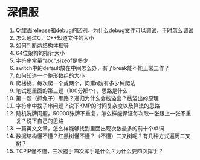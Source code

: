 # 深信服

1. Qt里面release和debug的区别，为什么debug文件可以调试，平时怎么调试
1. 怎么通过C、C++知道文件的大小
2. 如何判断两结构体相等
3. 64位架构的指针大小
4. 字符串常量“abc”,sizeof是多少
5. switch中的default放在中间怎么办，有了break能不能正常工作？
5. 如何知道一个整形数组的大小
6. 爬楼梯，每次爬一个或两个，问第n阶有多少种爬法
7. 笔试题里面的第三题（100分那个），思路是什么
8. 第一题（抓兔子）思路？递归为什么会栈溢出？栈溢出的原理
9. 字符串中找子串问题？说下KMP的时间复杂度以及算法的思路
10. 随机洗牌问题，50000张牌不重复，怎么样能保证每次取一张跟上一张不重复？说下自己的思路
11. 一篇英文文章，怎么样能够找到里面出现次数最多的前十个单词
13. 数据结构懂不懂？红黑树懂不懂？（不懂）二叉树呢？有几种方式遍历二叉树？
12. TCPIP懂不懂，三次握手四次挥手是什么？为什么要四次挥手？







